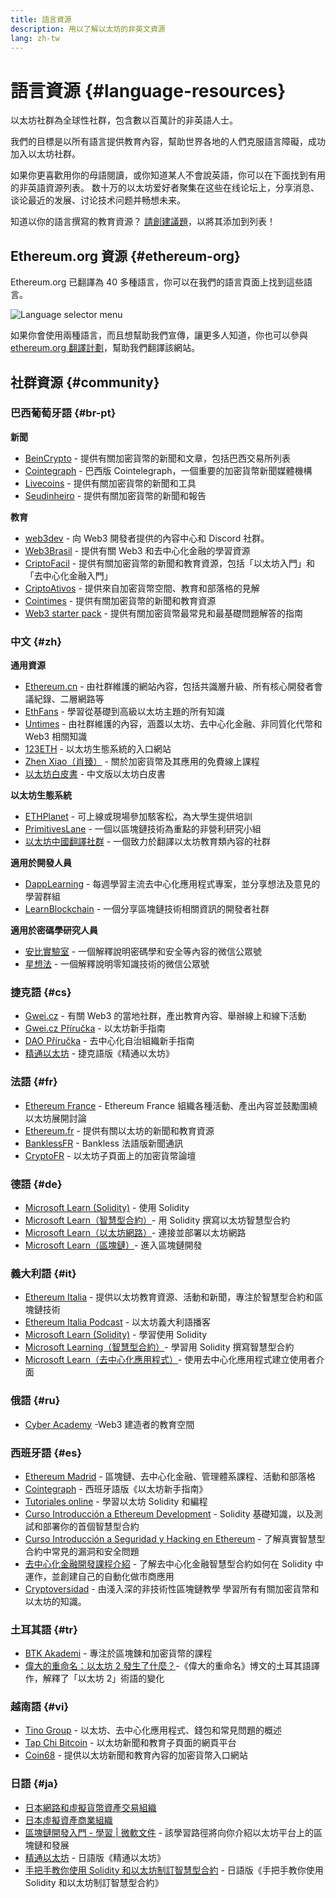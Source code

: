 ```yaml
---
title: 語言資源
description: 用以了解以太坊的非英文資源
lang: zh-tw
---
```


# 語言資源 {#language-resources}

以太坊社群為全球性社群，包含數以百萬計的非英語人士。

我們的目標是以所有語言提供教育內容，幫助世界各地的人們克服語言障礙，成功加入以太坊社群。

如果你更喜歡用你的母語閱讀，或你知道某人不會說英語，你可以在下面找到有用的非英語資源列表。 数十万的以太坊爱好者聚集在这些在线论坛上，分享消息、谈论最近的发展、讨论技术问题并畅想未来。

知道以你的語言撰寫的教育資源？ [請創建議題](https://github.com/ethereum/ethereum-org-website/issues/new/choose)，以將其添加到列表！

## Ethereum.org 資源 {#ethereum-org}

Ethereum.org 已翻譯為 40 多種語言，你可以在我們的語言頁面上找到這些語言。

![Language selector menu](./language-selector-menu.png)

如果你會使用兩種語言，而且想幫助我們宣傳，讓更多人知道，你也可以參與 [ethereum.org 翻譯計劃](/contributing/translation-program/#translation-program)，幫助我們翻譯該網站。

## 社群資源 {#community}

### 巴西葡萄牙語 {#br-pt}

**新聞**

- [BeinCrypto](http://www.beincrypto.com.br) - 提供有關加密貨幣的新聞和文章，包括巴西交易所列表
- [Cointegraph](http://cointelegraph.com.br/category/analysis) - 巴西版 Cointelegraph，一個重要的加密貨幣新聞媒體機構
- [Livecoins](http://www.livecoins.com.br/ethereum) - 提供有關加密貨幣的新聞和工具
- [Seudinheiro](http://www.seudinheiro.com/criptomoedas/) - 提供有關加密貨幣的新聞和報告

**教育**

- [web3dev](https://www.web3dev.com.br/) - 向 Web3 開發者提供的內容中心和 Discord 社群。
- [Web3Brasil](https://github.com/web3brasil/web3brasil) - 提供有關 Web3 和去中心化金融的學習資源
- [CriptoFacil](http://www.criptofacil.com/ultimas-noticias/) - 提供有關加密貨幣的新聞和教育資源，包括「以太坊入門」和「去中心化金融入門」
- [CriptoAtivos](http://www.criptoativos.wiki.br/) - 提供來自加密貨幣空間、教育和部落格的見解
- [Cointimes](http://www.cointimes.com.br/) - 提供有關加密貨幣的新聞和教育資源
- [Web3 starter pack](https://docs.google.com/document/d/1X8PSTFH7FTw9J-gbKWM6Y430SWCBT8d4t4pJgFQHJ8E/) - 提供有關加密貨幣最常見和最基礎問題解答的指南

### 中文 {#zh}

**通用資源**

- [Ethereum.cn](https://www.ethereum.cn/) - 由社群維護的網站內容，包括共識層升級、所有核心開發者會議紀錄、二層網路等
- [EthFans](https://github.com/editor-Ajian/EthFans.org-annual-collected-works/) - 學習從基礎到高級以太坊主題的所有知識
- [Untimes](https://mp.weixin.qq.com/s/tvloZSDBSOQN9zDQj_91kA) - 由社群維護的內容，涵蓋以太坊、去中心化金融、非同質化代幣和 Web3 相關知識
- [123ETH](https://123eth.org/) - 以太坊生態系統的入口網站
- [Zhen Xiao（肖臻）](http://zhenxiao.com/blockchain/) - 關於加密貨幣及其應用的免費線上課程
- [以太坊白皮書](https://github.com/ethereum/wiki/wiki/[%E4%B8%AD%E6%96%87]-%E4%BB%A5%E5%A4%AA%E5%9D%8A%E7%99%BD%E7%9A%AE%E4%B9%A6) - 中文版以太坊白皮書

**以太坊生態系統**

- [ETHPlanet](https://www.ethplanet.org/) - 可上線或現場參加駭客松，為大學生提供培訓
- [PrimitivesLane](https://www.primitiveslane.org/) - 一個以區塊鏈技術為重點的非營利研究小組
- [以太坊中國翻譯社群](https://www.notion.so/Ethereum-Translation-Community-CN-05375fe0a94c4214acaf90f42ba40171) - 一個致力於翻譯以太坊教育類內容的社群

**適用於開發人員**

- [DappLearning](https://github.com/Dapp-Learning-DAO/Dapp-Learning) - 每週學習主流去中心化應用程式專案，並分享想法及意見的學習群組
- [LearnBlockchain](https://learnblockchain.cn/) - 一個分享區塊鏈技術相關資訊的開發者社群

**適用於密碼學研究人員**

- [安比實驗室](https://mp.weixin.qq.com/s/69_tqBJpr_sbaKtR1sBRMw) - 一個解釋說明密碼學和安全等內容的微信公眾號
- [星想法](https://mp.weixin.qq.com/s/9KgKTc_jtJ7bWKdbNPoqvQ) - 一個解釋說明零知識技術的微信公眾號

### 捷克語 {#cs}

- [Gwei.cz](https://gwei.cz) - 有關 Web3 的當地社群，產出教育內容、舉辦線上和線下活動
- [Gwei.cz Příručka](https://prirucka.gwei.cz/) - 以太坊新手指南
- [DAO Příručka](https://dao.gwei.cz/) - 去中心化自治組織新手指南
- [精通以太坊](https://ipfs.io/ipfs/bafybeidvuxhnsgfx3tncpfxheqglkjwmdxclknlgd7s7qggd2a6bzgb27m) - 捷克語版《精通以太坊》

### 法語 {#fr}

- [Ethereum France](https://www.ethereum-france.com/) - Ethereum France 組織各種活動、產出內容並鼓勵圍繞以太坊展開討論
- [Ethereum.fr](https://ethereum.fr/) - 提供有關以太坊的新聞和教育資源
- [BanklessFR](https://banklessfr.substack.com/) - Bankless 法語版新聞通訊
- [CryptoFR](https://cryptofr.com/category/44/ethereum-general) - 以太坊子頁面上的加密貨幣論壇

### 德語 {#de}

- [Microsoft Learn (Solidity)](https://docs.microsoft.com/de-de/learn/modules/blockchain-learning-solidity/) - 使用 Solidity
- [Microsoft Learn（智慧型合約）](https://docs.microsoft.com/de-de/learn/modules/blockchain-solidity-ethereum-smart-contracts/)- 用 Solidity 撰寫以太坊智慧型合約
- [Microsoft Learn（以太坊網路）](https://docs.microsoft.com/de-de/learn/modules/blockchain-ethereum-networks/)- 連接並部署以太坊網路
- [Microsoft Learn（區塊鏈）](https://docs.microsoft.com/de-de/learn/paths/ethereum-blockchain-development/)- 進入區塊鏈開發

### 義大利語 {#it}

- [Ethereum Italia](https://www.ethereum-italia.it/) - 提供以太坊教育資源、活動和新聞，專注於智慧型合約和區塊鏈技術
- [Ethereum Italia Podcast](https://www.ethereum-italia.it/podcast/) - 以太坊義大利語播客
- [Microsoft Learn (Solidity)](https://docs.microsoft.com/it-it/learn/modules/blockchain-learning-solidity/) - 學習使用 Solidity
- [Microsoft Learning（智慧型合約）](https://docs.microsoft.com/it-it/learn/modules/blockchain-solidity-ethereum-smart-contracts/)- 學習用 Solidity 撰寫智慧型合約
- [Microsoft Learn（去中心化應用程式）](https://docs.microsoft.com/it-it/learn/modules/blockchain-create-ui-decentralized-apps/)- 使用去中心化應用程式建立使用者介面

### 俄語 {#ru}

- [Cyber Academy](https://cyberacademy.dev) -Web3 建造者的教育空間

### 西班牙語 {#es}

- [Ethereum Madrid](https://ethereummadrid.com/) - 區塊鏈、去中心化金融、管理體系課程、活動和部落格
- [Cointegraph](https://es.cointelegraph.com/ethereum-for-beginners) - 西班牙語版《以太坊新手指南》
- [Tutoriales online](https://tutoriales.online/curso/solidity) - 學習以太坊 Solidity 和編程
- [Curso Introducción a Ethereum Development](https://youtube.com/playlist?list=PLTqiwJDd_R8y9pfUBjhkVa1IDMwyQz-fU) - Solidity 基礎知識，以及測試和部署你的首個智慧型合約
- [Curso Introducción a Seguridad y Hacking en Ethereum](https://youtube.com/playlist?list=PLTqiwJDd_R8yHOvteko_DmUxUTMHnlfci) - 了解真實智慧型合約中常見的漏洞和安全問題
- [去中心化金融開發課程介紹](https://youtube.com/playlist?list=PLTqiwJDd_R8zZiP9_jNdaPqA3HqoW2lrS) - 了解去中心化金融智慧型合約如何在 Solidity 中運作，並創建自己的自動化做市商應用
- [Cryptoversidad](https://www.youtube.com/c/Cryptoversidad) - 由淺入深的非技術性區塊鏈教學 學習所有有關加密貨幣和以太坊的知識。

### 土耳其語 {#tr}

- [BTK Akademi](https://www.btkakademi.gov.tr/portal/course/blokzincir-ve-kripto-paralar-10569#!/about) - 專注於區塊鍊和加密貨幣的課程
- [偉大的重命名：以太坊 2 發生了什麼？](https://miningturkiye.org/konu/ethereum-madenciligi-bitiyor-mu-onemli-gelisme.655/)-《偉大的重命名》博文的土耳其語譯作，解釋了「以太坊 2」術語的變化

### 越南語 {#vi}

- [Tino Group](https://wiki.tino.org/ethereum-la-gi/) - 以太坊、去中心化應用程式、錢包和常見問題的概述
- [Tap Chi Bitcoin](https://tapchibitcoin.io/tap-chi/tin-tuc-ethereum-eth) - 以太坊新聞和教育子頁面的網頁平台
- [Coin68](https://coin68.com/ethereum-tieu-diem/) - 提供以太坊新聞和教育內容的加密貨幣入口網站

### 日語 {#ja}

- [日本網路和虛擬貨幣資產交易組織](https://jvcea.or.jp/)
- [日本虛擬資產商業組織](https://cryptocurrency-association.org/)
- [區塊鏈開發入門 - 學習 | 微軟文件](https://docs.microsoft.com/ja-jp/learn/paths/ethereum-blockchain-development/) - 該學習路徑將向你介紹以太坊平台上的區塊鏈和發展
- [精通以太坊](https://www.oreilly.co.jp/books/9784873118963/) - 日語版《精通以太坊》
- [手把手教你使用 Solidity 和以太坊制訂智慧型合約](https://www.oreilly.co.jp/books/9784873119342/) - 日語版《手把手教你使用 Solidity 和以太坊制訂智慧型合約》
